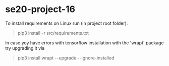 # se20-project-16

To install requirements on Linux run (in project root folder):
>pip3 install -r src/requirements.txt
>
In case yoy have errors with tensorflow installation with the 'wrapt' package try upgrading it via
> pip3 install wrapt --upgrade --ignore-installed
>